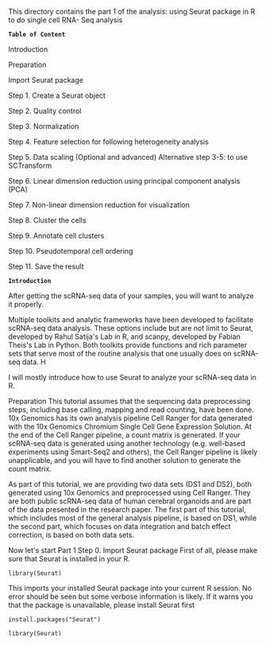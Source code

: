 This directory contains the part 1 of the analysis: using Seurat package in R to do single cell RNA- Seq analysis


**`Table of Content`**

Introduction

Preparation

Import Seurat package

Step 1. Create a Seurat object

Step 2. Quality control

Step 3. Normalization

Step 4. Feature selection for following heterogeneity analysis

Step 5. Data scaling
(Optional and advanced) Alternative step 3-5: to use SCTransform

Step 6. Linear dimension reduction using principal component analysis (PCA)

Step 7. Non-linear dimension reduction for visualization

Step 8. Cluster the cells

Step 9. Annotate cell clusters

Step 10. Pseudotemporal cell ordering

Step 11. Save the result


**`Introduction`**

After getting the scRNA-seq data of your samples, you will want to analyze it properly.

Multiple toolkits and analytic frameworks have been developed to facilitate scRNA-seq data analysis. These options include but are not limit to Seurat, developed by Rahul Satija's Lab in R, and scanpy, developed by Fabian Theis's Lab in Python. Both toolkits provide functions and rich parameter sets that serve most of the routine analysis that one usually does on scRNA-seq data. H

I will mostly introduce how to use Seurat to analyze your scRNA-seq data in R. 

Preparation
This tutorial assumes that the sequencing data preprocessing steps, including base calling, mapping and read counting, have been done. 10x Genomics has its own analysis pipeline Cell Ranger for data generated with the 10x Genomics Chromium Single Cell Gene Expression Solution. At the end of the Cell Ranger pipeline, a count matrix is generated. If your scRNA-seq data is generated using another technology (e.g. well-based experiments using Smart-Seq2 and others), the Cell Ranger pipeline is likely unapplicable, and you will have to find another solution to generate the count matrix.

As part of this tutorial, we are providing two data sets (DS1 and DS2), both generated using 10x Genomics and preprocessed using Cell Ranger. They are both public scRNA-seq data of human cerebral organoids and are part of the data presented in the research paper. The first part of this tutorial, which includes most of the general analysis pipeline, is based on DS1, while the second part, which focuses on data integration and batch effect correction, is based on both data sets.

Now let's start Part 1
Step 0. Import Seurat package
First of all, please make sure that Seurat is installed in your R.

``library(Seurat)``

This imports your installed Seurat package into your current R session. No error should be seen but some verbose information is likely. If it warns you that the package is unavailable, please install Seurat first

``install.packages("Seurat")``

``library(Seurat)``
